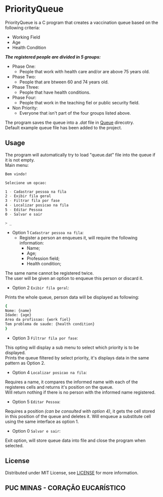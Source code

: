 # PriorityQueue

PriorityQueue is a C program that creates a vaccination queue based on the following criteria:  
- Working Field  
- Age  
- Health Condition  

***The registered people are divided in 5 groups:***  
- Phase One:
  * People that work with health care and/or are above 75 years old.
- Phase Two:
  * People that are btween 60 and 74 years old.
- Phase Three:
  * People that have health conditions.
- Phase Four:
  * People that work in the teaching fiel or public security field.
- Non Priority:
  * Everyone that isn't part of the four groups listed above.
  
    
The program saves the queue into a *.dat* file in [Queue](Queue) direcotry.  
Default example queue file has been added to the project.

## Usage

The program will automatically try to load "queue.dat" file into the queue if it is not empty.  
Main menu:
```bash
Bem vindo!

Selecione um opcao:

1 - Cadastrar pessoa na fila
2 - Exibir fila geral
3 - Filtrar fila por fase
4 - Localizar posicao na fila
5 - Editar Pessoa
0 - Salvar e sair

> _
```
- Option 1 ```Cadastrar pessoa na fila```:
  * Register a person an enqueues it, will require the following information:
    - Name;
    - Age;
    - Profession field;
    - Health condition;  

The same name cannot be registered twice.  
The user will be given an option to enqueue this person or discard it.  

- Option 2 ```Exibir fila geral```:  

Prints the whole queue, person data will be displayed as following:
```bash
{
Nome: {name}
Idade: {age}
Area da profissao: {work fiel}
Tem problema de saude: {health condition}
}
```

- Option 3 ```Filtrar fila por fase```:  

This opting will display a sub menu to select which priority is to be displayed.  
Prints the queue filtered by select priority, it's displays data in the same pattern as Option 2.

- Option 4 ```Localizar posicao na fila```:  

Requires a name, it compares the informed name with each of the registeres cells and returns it's position on the queue.  
Will return nothing if there is no person with the informed name registered.

- Option 5 ```Editar Pessoa```:  

Requires a position *(can be consulted with option 4)*, it gets the cell stored in this position of the queue and deletes it.
Will enqueue a substitute cell using the same interface as option 1.

- Option 0 ```Salvar e sair```:  

Exit option, will store queue data into file and close the program when selected.

## License

Distributed under MIT License, see [LICENSE](LICENSE) for more information.

## PUC MINAS - CORAÇÃO EUCARÍSTICO
